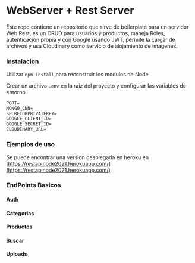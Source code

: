 # WebServer + Rest Server
Este repo contiene un repositorio que sirve de boilerplate para un servidor Web Rest, es un CRUD para usuarios y productos, maneja Roles, autenticación propia y con Google usando JWT, permite la cargar de archivos y usa Cloudinary como servicio de alojamiento de imagenes. 

### Instalacion

Utilizar ``` npm install ``` para reconstruir los modulos de Node

Crear un archivo ``` .env ``` en la raiz del proyecto y configurar las variables de entorno

```
PORT=
MONGO_CNN=
SECRETORPRIVATEKEY=
GOOGLE_CLIENT_ID=
GOOGLE_SECRET_ID=
CLOUDINARY_URL=

```

### Ejemplos de uso

Se puede encontrar una version desplegada en heroku en  [https://restapinode2021.herokuapp.com/](https://restapinode2021.herokuapp.com/)


### EndPoints Basicos

#### Auth


#### Categorias


#### Productos


#### Buscar


#### Uploads

